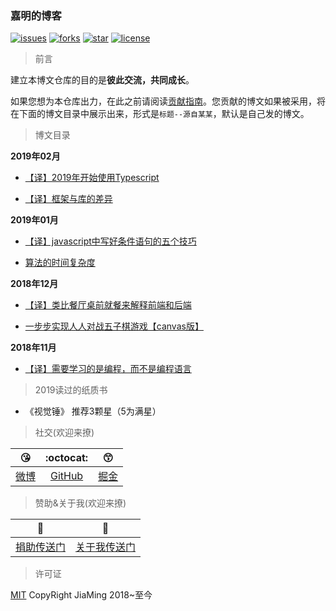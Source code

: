 ### 嘉明的博客

[![issues](https://img.shields.io/github/issues/reng99/blogs.svg)](https://github.com/reng99/blogs/issues)
[![forks](https://img.shields.io/github/forks/reng99/blogs.svg)](https://github.com/reng99/blogs/network/members)
[![star](https://img.shields.io/github/stars/reng99/blogs.svg)](https://github.com/reng99/blogs/stargazers)
[![license](https://img.shields.io/github/license/reng99/blogs.svg)](https://github.com/reng99/blogs/blob/master/LICENSE)

> 前言

建立本博文仓库的目的是**彼此交流，共同成长**。

如果您想为本仓库出力，在此之前请阅读[贡献指南](./CONTRIBUTING.md)。您贡献的博文如果被采用，将在下面的博文目录中展示出来，形式是`标题--源自某某`，默认是自己发的博文。

> 博文目录

**2019年02月**

- [【译】2019年开始使用Typescript](https://github.com/reng99/blogs/issues/8)

- [【译】框架与库的差异](https://github.com/reng99/blogs/issues/7)

**2019年01月**

- [【译】javascript中写好条件语句的五个技巧 ](https://github.com/reng99/blogs/issues/6)

- [算法的时间复杂度](https://github.com/reng99/blogs/issues/5)

**2018年12月**

- [【译】类比餐厅桌前就餐来解释前端和后端](https://github.com/reng99/blogs/issues/4)

- [一步步实现人人对战五子棋游戏【canvas版】](https://github.com/reng99/blogs/issues/3)

**2018年11月**

- [【译】需要学习的是编程，而不是编程语言](https://github.com/reng99/blogs/issues/1)

> 2019读过的纸质书

- 《视觉锤》 推荐3颗星（5为满星）

> 社交(欢迎来撩)

|:kissing_heart:|:octocat:|:kissing_smiling_eyes:|
|:-:|:-:|:-:|
|[微博](https://weibo.com/reng99)|[GitHub](https://github.com/reng99)|[掘金](https://juejin.im/user/5a00493f5188252c224d6475)|

> 赞助&关于我(欢迎来撩)

|:heartbeat:|:running:|
|:-:|:-:|
|[捐助传送门](./src/other/donate.md)|[关于我传送门](./src/other/resume.md)|

> 许可证

[MIT](./LICENSE) CopyRight JiaMing 2018~至今
